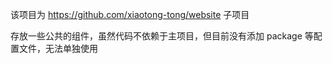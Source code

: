 该项目为 https://github.com/xiaotong-tong/website 子项目

存放一些公共的组件，虽然代码不依赖于主项目，但目前没有添加 package 等配置文件，无法单独使用
